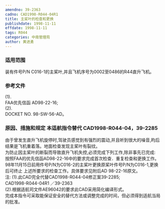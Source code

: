 ```yaml
---
amendno: 39-2363  
cadno: CAD1998-R044-04R1  
title: 主桨叶的检查和更换  
publishdate: 1998-11-11  
effdate: 1998-11-11  
tags: R044  
categories: 中南管理局  
author: 黄进勇  
---
```

  
### 适用范围  
装有件号P/N C016-1的主桨叶,并且飞机序号为0002至0486的R44直升飞机。  
  
<!--more-->  
### 参考文件  
(1).  
FAA优先信函 AD98-22-16;  
(2).  
DOCKET NO. 98-SW-56-AD。  
  
### 原因、措施和规定 本适航指令替代 CAD1998-R044-04，39-2285  
由于曾发生直升飞机旋停时,驾驶员感觉到有强烈的震动,并且听到很大的噪音,昀后结果是飞机重着落。地面检查发现主桨叶有裂纹。  
    为防止因主桨叶的断裂而导致直升飞机失控,必须完成下列工作,除非事先已完成:  
    按照FAA的优先信函AD98-22-16中的要求完成首次检查．重复检查和更换工作。98年11月15日前用件号P/N为C016-2的主桨叶更换原桨叶件号P/N为C016-1,更换后可终止 上述所要求的检查工作。具体要求见附后AD 98-22-16原文。  
注: (1).此CAD完全代替CAD1998-R044-04修正案39-2285;  
       CAD1998-R044-04R1   ／39-2363  
        (2).根据适航司文件AE96042的要求此CAD采用简化编译形式。  
    完成本指令可采取能保证安全的替代方法或调整完成的时间，但必须得到适航当局的批准。  
